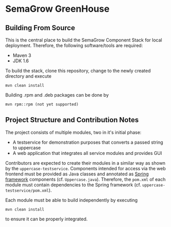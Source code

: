 SemaGrow GreenHouse
===================

Building From Source
--------------------

This is the central place to build the SemaGrow Component Stack for local deployment. Therefore, the following
software/tools are required:

* Maven 3
* JDK 1.6

To build the stack, clone this repository, change to the newly created directory and execute

    mvn clean install

Building .rpm and .deb packages can be done by

    mvn rpm::rpm (not yet supported)

Project Structure and Contribution Notes
----------------------------------------

The project consists of multiple modules, two in it's initial phase:

* A testservice for demonstration purposes that converts a passed string to uppercase
* A web application that integrates all service modules and provides GUI

Contributors are expected to create their modules in a similar way as shown by the ``uppercase-testservice``. Components
intended for access via the web frontend must be provided as Java classes and annotated as
[Spring framework](http://www.springsource.org/spring-framework) components (cf. ``Uppercase.java``). Therefore, the
``pom.xml`` of each module must contain dependencies to the Spring framework (cf. ``uppercase-testservice/pom.xml``).

Each module must be able to build independently by executing

    mvn clean install

to ensure it can be properly integrated.
